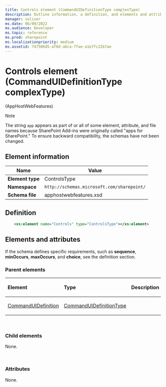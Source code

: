 ```yaml
---
title: Controls element (CommandUIDefinitionType complexType)
description: Outline information, a definition, and elements and attributes for the Controls element in Sharepoint.
manager: soliver
ms.date: 06/09/2022
ms.audience: Developer
ms.topic: reference
ms.prod: sharepoint
ms.localizationpriority: medium
ms.assetid: 747506d5-af8d-a6ca-7fae-a1e7fc22b7ae
---
```


# Controls element (CommandUIDefinitionType complexType) 

(AppHostWebFeatures)

> [!NOTE] 
> The string `app` appears as part of or all of some element, attribute, and file names because SharePoint Add-ins were originally called "apps for SharePoint." To ensure backward compatibility, the schemas have not been changed. 

## Element information
|Name|Value|
|---|---|
| **Element type**  | ControlsType |
| **Namespace**  | `http://schemas.microsoft.com/sharepoint/` |
| **Schema file**  | apphostwebfeatures.xsd |

## Definition

```XML 
    <xs:element name="Controls" type="ControlsType"></xs:element>
```

## Elements and attributes

If the schema defines specific requirements, such as **sequence**, **minOccurs**, **maxOccurs**, and **choice**, see the definition section.


### Parent elements

<table>
<colgroup>
<col width="33%" />
<col width="33%" />
<col width="33%" />
</colgroup>
<thead>
<tr class="header">
<th align="left"><p>Element</p></th>
<th align="left"><p>Type</p></th>
<th align="left"><p>Description</p></th>
</tr>
</thead>
<tbody>
<tr class="odd">
<td align="left"><p><a href="commanduidefinition-element-commanduidefinitionstype-complextypeapphostwebfeatur.md">CommandUIDefinition</a></p></td>
<td align="left"><p><a href="commanduidefinitiontype-complextype-apphostwebfeatures.md">CommandUIDefinitionType</a></p></td>
<td align="left"><p></p></td>
</tr>
</tbody>
</table>

<br/>

### Child elements

None.

<br/>

### Attributes

None.

<br/> 
<br/> 






